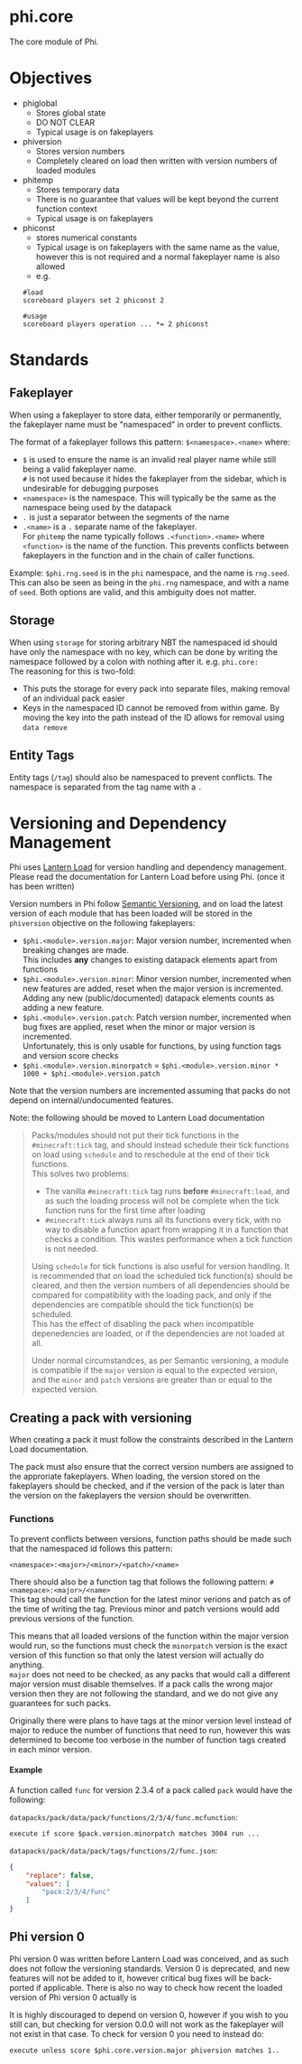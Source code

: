 # phi.core
The core module of Phi.

# Objectives
- phiglobal
    - Stores global state
    - DO NOT CLEAR
    - Typical usage is on fakeplayers
- phiversion
    - Stores version numbers
    - Completely cleared on load then written with version numbers of loaded modules
- phitemp
    - Stores temporary data
    - There is no guarantee that values will be kept beyond the current function context
    - Typical usage is on fakeplayers
- phiconst
    - stores numerical constants
    - Typical usage is on fakeplayers with the same name as the value, however this is not required and a normal fakeplayer name is also allowed
    - e.g.
    ```
    #load
    scoreboard players set 2 phiconst 2

    #usage
    scoreboard players operation ... *= 2 phiconst
    ```

# Standards
## Fakeplayer
When using a fakeplayer to store data, either temporarily or permanently, the fakeplayer name must be "namespaced" in order to prevent conflicts.

The format of a fakeplayer follows this pattern: `$<namespace>.<name>` where:
- `$` is used to ensure the name is an invalid real player name while still being a valid fakeplayer name.  
`#` is not used because it hides the fakeplayer from the sidebar, which is undesirable for debugging purposes
- `<namespace>` is the namespace. This will typically be the same as the namespace being used by the datapack
- `.` is just a separator between the segments of the name
- `.<name>` is a `.` separate name of the fakeplayer.  
For `phitemp` the name typically follows `.<function>.<name>` where `<function>` is the name of the function. This prevents conflicts between fakeplayers in the function and in the chain of caller functions.

Example: `$phi.rng.seed` is in the `phi` namespace, and the name is `rng.seed`.  
This can also be seen as being in the `phi.rng` namespace, and with a name of `seed`. Both options are valid, and this ambiguity does not matter.

## Storage
When using `storage` for storing arbitrary NBT the namespaced id should have only the namespace with no key, which can be done by writing the namespace followed by a colon with nothing after it. e.g. `phi.core:`  
The reasoning for this is two-fold:
- This puts the storage for every pack into separate files, making removal of an individual pack easier
- Keys in the namespaced ID cannot be removed from within game. By moving the key into the path instead of the ID allows for removal using `data remove`

## Entity Tags
Entity tags (`/tag`) should also be namespaced to prevent conflicts. The namespace is separated from the tag name with a `.`

# Versioning and Dependency Management
Phi uses [Lantern Load](https://github.com/LanternMC/Load) for version handling and dependency management. Please read the documentation for Lantern Load before using Phi. (once it has been written)

Version numbers in Phi follow [Semantic Versioning](https://semver.org/), and on load the latest version of each module that has been loaded will be stored in the `phiversion` objective on the following fakeplayers:
- `$phi.<module>.version.major`: Major version number, incremented when breaking changes are made.  
This includes **any** changes to existing datapack elements apart from functions
- `$phi.<module>.version.minor`: Minor version number, incremented when new features are added, reset when the major version is incremented.  
Adding any new (public/documented) datapack elements counts as adding a new feature.
- `$phi.<module>.version.patch`: Patch version number, incremented when bug fixes are applied, reset when the minor or major version is incremented.  
Unfortunately, this is only usable for functions, by using function tags and version score checks
- `$phi.<module>.version.minorpatch` = `$phi.<module>.version.minor * 1000 + $phi.<module>.version.patch`

Note that the version numbers are incremented assuming that packs do not depend on internal/undocumented features.

Note: the following should be moved to Lantern Load documentation
> Packs/modules should not put their tick functions in the `#minecraft:tick` tag, and should instead schedule their tick functions on load using `schedule` and to reschedule at the end of their tick functions.  
This solves two problems:
> - The vanilla `#minecraft:tick` tag runs **before** `#minecraft:load`, and as such the loading process will not be complete when the tick function runs for the first time after loading
> - `#minecraft:tick` always runs all its functions every tick, with no way to disable a function apart from wrapping it in a function that checks a condition. This wastes performance when a tick function is not needed.
>
> Using `schedule` for tick functions is also useful for version handling. It is recommended that on load the scheduled tick function(s) should be cleared, and then the version numbers of all dependencies should be compared for compatibility with the loading pack, and only if the dependencies are compatible should the tick function(s) be scheduled.  
This has the effect of disabling the pack when incompatible depenedencies are loaded, or if the dependencies are not loaded at all.
>
>Under normal circumstandces, as per Semantic versioning, a module is compatible if the `major` version is equal to the expected version, and the `minor` and `patch` versions are greater than or equal to the expected version.

## Creating a pack with versioning
When creating a pack it must follow the constraints described in the Lantern Load documentation.

The pack must also ensure that the correct version numbers are assigned to the approriate fakeplayers. When loading, the version stored on the fakeplayers should be checked, and if the version of the pack is later than the version on the fakeplayers the version should be overwritten.

### Functions
To prevent conflicts between versions, function paths should be made such that the namespaced id follows this pattern:
```
<namespace>:<major>/<minor>/<patch>/<name>
```
There should also be a function tag that follows the following pattern: `#<namepace>:<major>/<name>`  
This tag should call the function for the latest minor verions and patch as of the time of writing the tag. Previous minor and patch versions would add previous versions of the function.  

This means that all loaded versions of the function within the major version would run, so the functions must check the `minorpatch` version is the exact version of this function so that only the latest version will actually do anything.  
`major` does not need to be checked, as any packs that would call a different major version must disable themselves. If a pack calls the wrong major version then they are not following the standard, and we do not give any guarantees for such packs.

Originally there were plans to have tags at the minor version level instead of major to reduce the number of functions that need to run, however this was determined to become too verbose in the number of function tags created in each minor version.

#### Example
A function called `func` for version 2.3.4 of a pack called `pack` would have the following:

`datapacks/pack/data/pack/functions/2/3/4/func.mcfunction`:
```
execute if score $pack.version.minorpatch matches 3004 run ...
```

`datapacks/pack/data/pack/tags/functions/2/func.json`:
```json
{
    "replace": false,
    "values": [
        "pack:2/3/4/func"
    ]
}
```

## Phi version 0
Phi version 0 was written before Lantern Load was conceived, and as such does not follow the versioning standards. Version 0 is deprecated, and new features will not be added to it, however critical bug fixes will be back-ported if applicable. There is also no way to check how recent the loaded version of Phi version 0 actually is

It is highly discouraged to depend on version 0, however if you wish to you still can, but checking for version 0.0.0 will not work as the fakeplayer will not exist in that case. To check for version 0 you need to instead do:
```
execute unless score $phi.core.version.major phiversion matches 1..
```